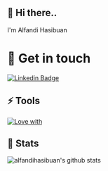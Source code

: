 ## 👋 Hi there..
I'm Alfandi Hasibuan

# 💬 Get in touch
[![Linkedin Badge](https://img.shields.io/badge/-LinkedIn-blue?style=for-the-badge&logo=Linkedin&&target=_blanklogoColor=white&link=https://www.linkedin.com/in/alfandihasibuan/)](https://www.linkedin.com/in/alfandihasibuan/)


<!--
**alfandihasibuan/alfandihasibuan** is a ✨ _special_ ✨ repository because its `README.md` (this file) appears on your GitHub profile.

Here are some ideas to get you started:

- 🔭 I’m currently working on ...
- 🌱 I’m currently learning ...
- 👯 I’m looking to collaborate on ...
- 🤔 I’m looking for help with ...
- 💬 Ask me about ...
- 📫 How to reach me: ...
- 😄 Pronouns: ...
- ⚡ Fun fact: ...
-->
## ⚡ Tools
[![Love with](https://skillicons.dev/icons?i=js,laravel,css,flutter)](https://skillicons.dev)


## 🌱 Stats
![alfandihasibuan's github stats](https://github-readme-stats.vercel.app/api?username=alfandihasibuan&show_icons=true&hide=contribs,prs&cache_seconds=86400&theme=moltack)

<!--
### You can support me here!
Thanks for the coffee
<a href="https://trakteer.id/alfandihasibuan" target="_blank"><img id="wse-buttons-preview" src="https://cdn.trakteer.id/images/embed/trbtn-red-1.png?date=18-11-2023" height="40" style="border:0px;height:40px;" alt="Trakteer Saya"></a>
-->
